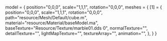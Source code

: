 model = 
{
	position="0,0,0",
	scale="1,1,1",
	rotation="0,0,0",
	meshes =
	{
		[1] = 
		{
			position="0,0,0",
			scale="1,1,1",
			rotation="0,0,0",
			path="resource/Mesh/Default/cube.m",
			material="resource/Material/baseModel.ma",
			baseTexture="Resource/Texture/marble01.dds 0",
			normalTexture="",
			detailTexture="",
			lightMapTexture="",
			textureArray="",
			animation="",
		},
	}
}

